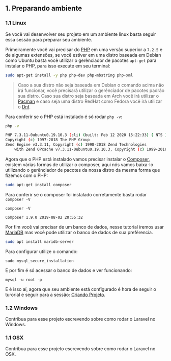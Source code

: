 ## 1. Preparando ambiente

### 1.1 Linux
Se você vai desenvolver seu projeto em um ambiente linux basta seguir essa sessão para preparar seu ambiente.

Primeiramente você vai precisar do [PHP](https://www.php.net/) em uma versão superior a `7.2.5` e de algumas extensões, se você estiver em uma distro baseada em Debian como Ubuntu basta você utilizar o gerênciador de pacotes `apt-get` para instalar o PHP, para isso execute em seu terminal:

```bash
sudo apt-get install -y php php-dev php-mbstring php-xml
```

> Caso a sua distro não seja baseada em Debian o comando acima não irá funcionar, você precisará utilizar o gerênciador de pacotes padrão sua distro. Caso sua distro seja baseada em Arch você irá utilizar o [Pacman](https://wiki.archlinux.org/index.php/pacman) e caso seja uma distro RedHat como Fedora você irá utilizar o [Dnf](https://fedoraproject.org/wiki/DNF).

Para conferir se o PHP está instalado é só rodar ```php -v```:
```bash
php -v

PHP 7.3.11-0ubuntu0.19.10.3 (cli) (built: Feb 12 2020 15:22:33) ( NTS )
Copyright (c) 1997-2018 The PHP Group
Zend Engine v3.3.11, Copyright (c) 1998-2018 Zend Technologies
    with Zend OPcache v7.3.11-0ubuntu0.19.10.3, Copyright (c) 1999-2018, by Zend Technologies
```

Agora que o PHP está instalado vamos precisar instalar o [Composer](https://getcomposer.org/), existem várias formas de utilizar o composer, aqui nós vamos baixa-lo utilizando o gerênciador de pacotes da nossa distro da mesma forma que fizemos com o PHP:

```bash
sudo apt-get install composer
```

Para conferir se o composer foi instalado corretamente basta rodar ```composer -V```

```
composer -V

Composer 1.9.0 2019-08-02 20:55:32
```

Por fim você vai precisar de um banco de dados, nesse tutorial iremos usar [MariaDB](https://mariadb.org/) mas você pode utilizar o banco de dados de sua prefêrencia.

```bash
sudo apt install maridb-server
```

Para configurar utilize o comando:
```
sudo mysql_secure_installation
```

E por fim é só acessar o banco de dados e ver funcionando:
```
mysql -u root -p
```

E é isso aí, agora que seu ambiente está configurado é hora de seguir o turorial e seguir para a sessão: [Criando Projeto](./2-Configurando-ambiente/2-Criando-projeto.md).

### 1.2 Windows
Contribua para esse projeto escrevendo sobre como rodar o Laravel no Windows.

### 1.1 OSX
Contribua para esse projeto escrevendo sobre como rodar o Laravel no OSX.